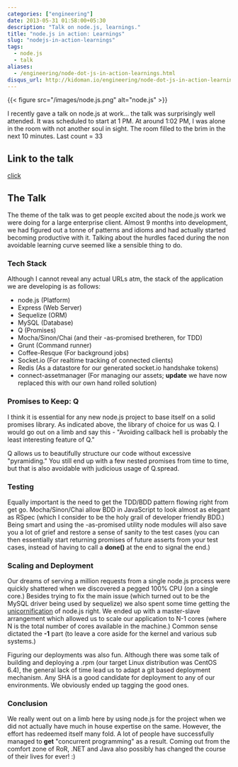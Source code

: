 ```yaml
---
categories: ["engineering"]
date: 2013-05-31 01:58:00+05:30
description: "Talk on node.js, learnings."
title: "node.js in action: Learnings"
slug: "nodejs-in-action-learnings"
tags:
  - node.js
  - talk
aliases:
  - /engineering/node-dot-js-in-action-learnings.html
disqus_url: http://kidoman.io/engineering/node-dot-js-in-action-learnings.html
---
```


{{< figure src="/images/node.js.png" alt="node.js" >}}

I recently gave a talk on node.js at work... the talk was surprisingly well attended. It was scheduled to start at 1 PM. At around 1:02 PM, I was alone in the room with not another soul in sight. The room filled to the brim in the next 10 minutes. Last count = 33

## Link to the talk

[click](http://goo.gl/Pcz2wQ)

## The Talk

The theme of the talk was to get people excited about the node.js work we were doing for a large enterprise client. Almost 9 months into development, we had figured out a tonne of patterns and idioms and had actually started becoming productive with it. Talking about the hurdles faced during the non avoidable learning curve seemed like a sensible thing to do.

### Tech Stack

Although I cannot reveal any actual URLs atm, the stack of the application we are developing is as follows:

* node.js (Platform)
* Express (Web Server)
* Sequelize (ORM)
* MySQL (Database)
* Q (Promises)
* Mocha/Sinon/Chai (and their -as-promised bretheren, for TDD)
* Grunt (Command runner)
* Coffee-Resque (For background jobs)
* Socket.io (For realtime tracking of connected clients)
* Redis (As a datastore for our generated socket.io handshake tokens)
* connect-assetmanager (For managing our assets; __update__ we have now replaced this with our own hand rolled solution)

### Promises to Keep: Q

I think it is essential for any new node.js project to base itself on a solid promises library. As indicated above, the library of choice for us was Q. I would go out on a limb and say this - "Avoiding callback hell is probably the least interesting feature of Q."

Q allows us to beautifully structure our code without excessive "pyramiding." You still end up with a few nested promises from time to time, but that is also avoidable with judicious usage of Q.spread.

### Testing

Equally important is the need to get the TDD/BDD pattern flowing right from get go. Mocha/Sinon/Chai allow BDD in JavaScript to look almost as elegant as RSpec (which I consider to be the holy grail of developer friendly BDD.) Being smart and using the -as-promised utility node modules will also save you a lot of grief and restore a sense of sanity to the test cases (you can then essentially start returning promises of future asserts from your test cases, instead of having to call a __done()__ at the end to signal the end.)

### Scaling and Deployment

Our dreams of serving a million requests from a single node.js process were quickly shattered when we discovered a pegged 100% CPU (on a single core.) Besides trying to fix the main issue (which turned out to be the MySQL driver being used by sequelize) we also spent some time getting the [unicornification](http://unicorn.bogomips.org/) of node.js right. We ended up with a master-slave arrangement which allowed us to scale our application to N-1 cores (where N is the total number of cores available in the machine.) Common sense dictated the __-1__ part (to leave a core aside for the kernel and various sub systems.)

Figuring our deployments was also fun. Although there was some talk of building and deploying a .rpm (our target Linux distribution was CentOS 6.4), the general lack of time lead us to adapt a git based deployment mechanism. Any SHA is a good candidate for deployment to any of our environments. We obviously ended up tagging the good ones.

### Conclusion

We really went out on a limb here by using node.js for the project when we did not actually have much in house expertise on the same. However, the effort has redeemed itself many fold. A lot of people have successfully managed to __get__ "concurrent programming" as a result. Coming out from the comfort zone of RoR, .NET and Java also possibly has changed the course of their lives for ever! :)
